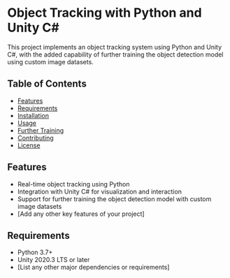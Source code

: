 # Object Tracking with Python and Unity C#

This project implements an object tracking system using Python and Unity C#, with the added capability of further training the object detection model using custom image datasets.

## Table of Contents

- [Features](#features)
- [Requirements](#requirements)
- [Installation](#installation)
- [Usage](#usage)
- [Further Training](#further-training)
- [Contributing](#contributing)
- [License](#license)

## Features

- Real-time object tracking using Python
- Integration with Unity C# for visualization and interaction
- Support for further training the object detection model with custom image datasets
- [Add any other key features of your project]

## Requirements

- Python 3.7+
- Unity 2020.3 LTS or later
- [List any other major dependencies or requirements]
